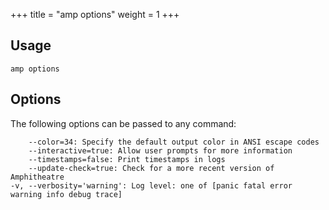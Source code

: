 +++
title = "amp options"
weight = 1
+++

## Usage
```
amp options
```

## Options
The following options can be passed to any command:

```
    --color=34: Specify the default output color in ANSI escape codes
    --interactive=true: Allow user prompts for more information
    --timestamps=false: Print timestamps in logs
    --update-check=true: Check for a more recent version of Amphitheatre
-v, --verbosity='warning': Log level: one of [panic fatal error warning info debug trace]
```